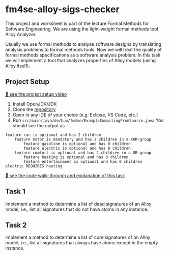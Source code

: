 # fm4se-alloy-sigs-checker

This project and worksheet is part of the lecture Formal Methods for Software Engineering. We are using the light-weight formal methods tool Alloy Analyzer.

Usually we use formal methods to analyze software designs by translating analysis problems to formal methods tools. Now we will treat the quality of formal methods specifications as a software analysis problem. In this task we will implement a tool that analyzes properties of Alloy models (using Alloy itself).

## Project Setup

[📼 see the project setup video](https://www.youtube.com/watch?v=40MA55S3F8c&list=PLGyeoukah9NYNMJhcHXLjAGN294O2uXCB&index=6)

1. Install OpenJDK/JDK 
2. Clone the [repository](https://github.com/se-buw/fm4se-alloy-sigs-checker.git)
3. Open in any IDE of your choice (e.g. Eclipse, VS Code, etc.)
4. Run `src/main/java/de/buw/fm4se/ExampleCompilingFromSource.java`
You should see the output as - 
```
feature car is optional and has 2 children
    feature motor is mandatory and has 2 children in a XOR-group
        feature gasoline is optional and has 0 children
        feature electric is optional and has 0 children
    feature comfort is optional and has 2 children in a OR-group
        feature heating is optional and has 0 children
        feature entertainment is optional and has 0 children
electric REQUIRES heating
```

[📼 see the code walk-through and explanation of this task](https://www.youtube.com/watch?v=qa08IzWqSQs&list=PLGyeoukah9NYNMJhcHXLjAGN294O2uXCB&index=7)

## Task 1

Implement a method to determine a list of dead signatures of an Alloy model, i.e., list all signatures that do not have atoms in any instance.

## Task 2

Implement a method to determine a list of core signatures of an Alloy model, i.e., list all signatures that always have atoms except in the empty instance.

